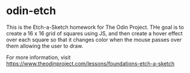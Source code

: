 # odin-etch

This is the Etch-a-Sketch homework for The Odin Project. THe goal is to create a 16 x 16 grid of squares using JS, and then create a hover effect over each square so that it changes color when the mouse passes over them allowing the user to draw.  

For more information, visit https://www.theodinproject.com/lessons/foundations-etch-a-sketch
